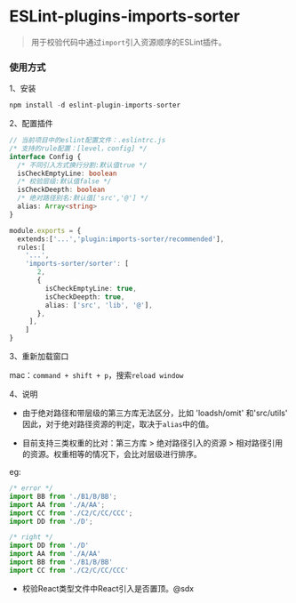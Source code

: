 # ESLint-plugins-imports-sorter

> 用于校验代码中通过``import``引入资源顺序的ESLint插件。


### 使用方式

1、安装

```js
npm install -d eslint-plugin-imports-sorter
```

2、配置插件

```ts
// 当前项目中的eslint配置文件：.eslintrc.js
/* 支持的rule配置：[level，config] */
interface Config {
  /* 不同引入方式换行分割:默认值true */
  isCheckEmptyLine: boolean
  /* 校验层级:默认值false */
  isCheckDeepth: boolean
  /* 绝对路径别名:默认值['src','@'] */
  alias: Array<string>
}
```
```ts
module.exports = {
  extends:['...','plugin:imports-sorter/recommended'],
  rules:[
    '...',
    'imports-sorter/sorter': [
       2,
       {
         isCheckEmptyLine: true,
         isCheckDeepth: true,
         alias: ['src', 'lib', '@'],
       },
     ],
	]
}
```

3、重新加载窗口

mac：``command + shift + p``，搜索``reload window``

4、说明

- 由于绝对路径和带层级的第三方库无法区分，比如 'loadsh/omit' 和'src/utils' 因此，对于绝对路径资源的判定，取决于``alias``中的值。

- 目前支持三类权重的比对：第三方库 >  绝对路径引入的资源 > 相对路径引用的资源。权重相等的情况下，会比对层级进行排序。

eg:
```ts
/* error */
import BB from './B1/B/BB';
import AA from './A/AA';
import CC from './C2/C/CC/CCC';
import DD from './D';

/* right */
import DD from './D'
import AA from './A/AA'
import BB from './B1/B/BB'
import CC from './C2/C/CC/CCC'
```

- 校验React类型文件中React引入是否置顶。@sdx

